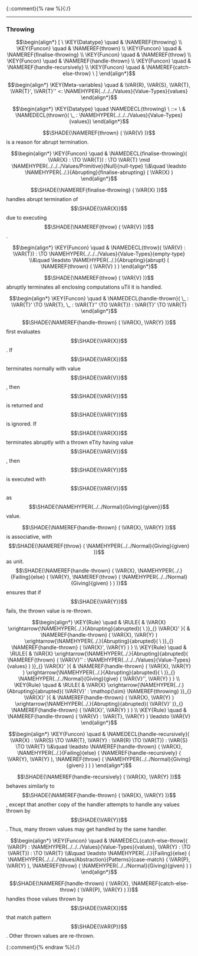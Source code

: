 {::comment}{% raw %}{:/}


----

### Throwing
               


$$\begin{align*}
  [ \
  \KEY{Datatype} \quad & \NAMEREF{throwing} \\
  \KEY{Funcon} \quad & \NAMEREF{thrown} \\
  \KEY{Funcon} \quad & \NAMEREF{finalise-throwing} \\
  \KEY{Funcon} \quad & \NAMEREF{throw} \\
  \KEY{Funcon} \quad & \NAMEREF{handle-thrown} \\
  \KEY{Funcon} \quad & \NAMEREF{handle-recursively} \\
  \KEY{Funcon} \quad & \NAMEREF{catch-else-throw}
  \ ]
\end{align*}$$

$$\begin{align*}
  \KEY{Meta-variables} \quad
  & \VAR{R}, \VAR{S}, \VAR{T}, \VAR{T}', \VAR{T}'' <: \NAMEHYPER{../../../Values}{Value-Types}{values}
\end{align*}$$

$$\begin{align*}
  \KEY{Datatype} \quad 
  \NAMEDECL{throwing} 
  \ ::= \ & \NAMEDECL{thrown}(
                               \_ : \NAMEHYPER{../../../Values}{Value-Types}{values})
\end{align*}$$


  $$\SHADE{\NAMEREF{thrown}
           (  \VAR{V} )}$$ is a reason for abrupt termination.


$$\begin{align*}
  \KEY{Funcon} \quad
  & \NAMEDECL{finalise-throwing}(
                       \VAR{X} :  \TO \VAR{T}) 
    :  \TO \VAR{T}  \mid \NAMEHYPER{../../../Values/Primitive}{Null}{null-type} \\&\quad
    \leadsto \NAMEHYPER{../.}{Abrupting}{finalise-abrupting}
               (  \VAR{X} )
\end{align*}$$


  $$\SHADE{\NAMEREF{finalise-throwing}
           (  \VAR{X} )}$$ handles abrupt termination of $$\SHADE{\VAR{X}}$$ due to
  executing $$\SHADE{\NAMEREF{throw}
           (  \VAR{V} )}$$.


$$\begin{align*}
  \KEY{Funcon} \quad
  & \NAMEDECL{throw}(
                       \VAR{V} : \VAR{T}) 
    :  \TO \NAMEHYPER{../../../Values}{Value-Types}{empty-type} \\&\quad
    \leadsto \NAMEHYPER{../.}{Abrupting}{abrupt}
               (  \NAMEREF{thrown}
                       (  \VAR{V} ) )
\end{align*}$$


  $$\SHADE{\NAMEREF{throw}
           (  \VAR{V} )}$$ abruptly terminates all enclosing computations uTil it is handled.


$$\begin{align*}
  \KEY{Funcon} \quad
  & \NAMEDECL{handle-thrown}(
                       \_ : \VAR{T}' \TO \VAR{T}, \_ : \VAR{T}'' \TO \VAR{T}) 
    : \VAR{T}' \TO \VAR{T} 
\end{align*}$$


  $$\SHADE{\NAMEREF{handle-thrown}
           (  \VAR{X}, 
                  \VAR{Y} )}$$ first evaluates $$\SHADE{\VAR{X}}$$. If $$\SHADE{\VAR{X}}$$ terminates normally with
  value $$\SHADE{\VAR{V}}$$, then $$\SHADE{\VAR{V}}$$ is returned and $$\SHADE{\VAR{Y}}$$ is ignored. If $$\SHADE{\VAR{X}}$$ terminates abruptly
  with a thrown eTity having value $$\SHADE{\VAR{V}}$$, then $$\SHADE{\VAR{Y}}$$ is executed with $$\SHADE{\VAR{V}}$$ as
  $$\SHADE{\NAMEHYPER{../../Normal}{Giving}{given}}$$ value.
  
  $$\SHADE{\NAMEREF{handle-thrown}
           (  \VAR{X}, 
                  \VAR{Y} )}$$ is associative, with $$\SHADE{\NAMEREF{throw}
           (  \NAMEHYPER{../../Normal}{Giving}{given} )}$$ as unit.
  $$\SHADE{\NAMEREF{handle-thrown}
           (  \VAR{X}, 
                  \NAMEHYPER{../.}{Failing}{else}
                   (  \VAR{Y}, 
                          \NAMEREF{throw}
                           (  \NAMEHYPER{../../Normal}{Giving}{given} ) ) )}$$ ensures that if $$\SHADE{\VAR{Y}}$$ fails, the
  thrown value is re-thrown.


$$\begin{align*}
  \KEY{Rule} \quad
    & \RULE{
      &  \VAR{X} \xrightarrow{\NAMEHYPER{../.}{Abrupting}{abrupted}(   \  )}_{} 
          \VAR{X}'
      }{
      &  \NAMEREF{handle-thrown}
                      (  \VAR{X}, 
                             \VAR{Y} ) \xrightarrow{\NAMEHYPER{../.}{Abrupting}{abrupted}(   \  )}_{} 
          \NAMEREF{handle-thrown}
            (  \VAR{X}', 
                   \VAR{Y} )
      }
\\
  \KEY{Rule} \quad
    & \RULE{
      &  \VAR{X} \xrightarrow{\NAMEHYPER{../.}{Abrupting}{abrupted}(  \NAMEREF{thrown}
                                                                                  (  \VAR{V}'' : \NAMEHYPER{../../../Values}{Value-Types}{values} ) )}_{} 
          \VAR{X}'
      }{
      &  \NAMEREF{handle-thrown}
                      (  \VAR{X}, 
                             \VAR{Y} ) \xrightarrow{\NAMEHYPER{../.}{Abrupting}{abrupted}(   \  )}_{} 
          \NAMEHYPER{../../Normal}{Giving}{give}
            (  \VAR{V}'', 
                   \VAR{Y} )
      }
\\
  \KEY{Rule} \quad
    & \RULE{
      &  \VAR{X} \xrightarrow{\NAMEHYPER{../.}{Abrupting}{abrupted}(  \VAR{V}' : \mathop{\sim} \NAMEREF{throwing} )}_{} 
          \VAR{X}'
      }{
      &  \NAMEREF{handle-thrown}
                      (  \VAR{X}, 
                             \VAR{Y} ) \xrightarrow{\NAMEHYPER{../.}{Abrupting}{abrupted}(  \VAR{V}' )}_{} 
          \NAMEREF{handle-thrown}
            (  \VAR{X}', 
                   \VAR{Y} )
      }
\\
  \KEY{Rule} \quad
    & \NAMEREF{handle-thrown}
        (  \VAR{V} : \VAR{T}, 
               \VAR{Y} ) \leadsto 
        \VAR{V}
\end{align*}$$

$$\begin{align*}
  \KEY{Funcon} \quad
  & \NAMEDECL{handle-recursively}(
                       \VAR{X} : \VAR{S} \TO \VAR{T}, \VAR{Y} : \VAR{R} \TO \VAR{T}) 
    : \VAR{S} \TO \VAR{T} \\&\quad
    \leadsto \NAMEREF{handle-thrown}
               (  \VAR{X}, 
                      \NAMEHYPER{../.}{Failing}{else}
                       (  \NAMEREF{handle-recursively}
                               (  \VAR{Y}, 
                                      \VAR{Y} ), 
                              \NAMEREF{throw}
                               (  \NAMEHYPER{../../Normal}{Giving}{given} ) ) )
\end{align*}$$


  $$\SHADE{\NAMEREF{handle-recursively}
           (  \VAR{X}, 
                  \VAR{Y} )}$$ behaves similarly to $$\SHADE{\NAMEREF{handle-thrown}
           (  \VAR{X}, 
                  \VAR{Y} )}$$, except
  that another copy of the handler attempts to handle any values thrown by $$\SHADE{\VAR{Y}}$$.
  Thus, many thrown values may get handled by the same handler. 


$$\begin{align*}
  \KEY{Funcon} \quad
  & \NAMEDECL{catch-else-throw}(
                       \VAR{P} : \NAMEHYPER{../../../Values}{Value-Types}{values}, \VAR{Y} :  \TO \VAR{T}) 
    :  \TO \VAR{T} \\&\quad
    \leadsto \NAMEHYPER{../.}{Failing}{else}
               (  \NAMEHYPER{../../../Values/Abstraction}{Patterns}{case-match}
                       (  \VAR{P}, 
                              \VAR{Y} ), 
                      \NAMEREF{throw}
                       (  \NAMEHYPER{../../Normal}{Giving}{given} ) )
\end{align*}$$


   $$\SHADE{\NAMEREF{handle-thrown}
           (  \VAR{X}, 
                  \NAMEREF{catch-else-throw}
                   (  \VAR{P}, 
                          \VAR{Y} ) )}$$ handles those values thrown by $$\SHADE{\VAR{X}}$$
   that match pattern $$\SHADE{\VAR{P}}$$.  Other thrown values are re-thrown.  
 



[Funcons-beta]: /CBS-beta/math/Funcons-beta
  "FUNCONS-BETA"
[Unstable-Funcons-beta]: /CBS-beta/math/Unstable-Funcons-beta
  "UNSTABLE-FUNCONS-BETA"
[Languages-beta]: /CBS-beta/math/Languages-beta
  "LANGUAGES-BETA"
[Unstable-Languages-beta]: /CBS-beta/math/Unstable-Languages-beta
  "UNSTABLE-LANGUAGES-BETA"
[CBS-beta]: /CBS-beta
  "CBS-BETA"
[Throwing.cbs]: https://github.com/plancomps/CBS-beta/blob/math/Funcons-beta/Computations/Abnormal/Throwing/Throwing.cbs
  "CBS SOURCE FILE ON GITHUB"
[PLAIN]: /CBS-beta/docs/Funcons-beta/Computations/Abnormal/Throwing
  "CBS SOURCE WEB PAGE"
 [PRETTY]: /CBS-beta/math/Funcons-beta/Computations/Abnormal/Throwing
  "CBS-KATEX WEB PAGE"
[PDF]: https://github.com/plancomps/CBS-beta/blob/math/Funcons-beta/Computations/Abnormal/Throwing/Throwing.pdf
  "CBS-LATEX PDF FILE"
[PLanCompS Project]: https://plancomps.github.io
  "PROGRAMMING LANGUAGE COMPONENTS AND SPECIFICATIONS PROJECT HOME PAGE"
{::comment}{% endraw %}{:/}

